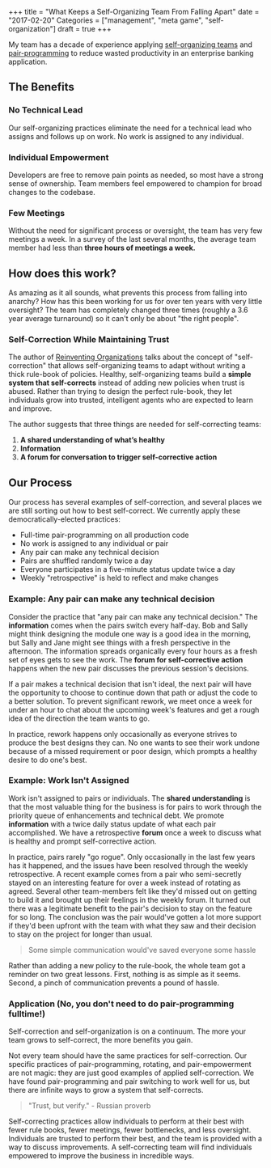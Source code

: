 +++
title = "What Keeps a Self-Organizing Team From Falling Apart"
date = "2017-02-20"
Categories = ["management", "meta game", "self-organization"]
draft = true
+++

My team has a decade of experience applying
[self-organizing teams](/self-organizing-teams/) and
[pair-programming](/pairprogramming/) to reduce wasted productivity in an
enterprise banking application.

## The Benefits

### No Technical Lead

Our self-organizing practices eliminate the need for a technical lead who
assigns and follows up on work. No work is assigned to any individual.

### Individual Empowerment

Developers are free to remove pain points as needed, so most have a strong sense
of ownership. Team members feel empowered to champion for broad changes to the
codebase.

### Few Meetings

Without the need for significant process or oversight, the team has very few
meetings a week. In a survey of the last several months, the average team member
had less than **three hours of meetings a week.**

## How does this work?

As amazing as it all sounds, what prevents this process from falling into
anarchy? How has this been working for us for over ten years with very little
oversight? The team has completely changed three times (roughly a 3.6 year
average turnaround) so it can't only be about "the right people".

### Self-Correction While Maintaining Trust

The author of
[Reinventing Organizations](http://www.reinventingorganizations.com/) talks
about the concept of "self-correction" that allows self-organizing teams to
adapt without writing a thick rule-book of policies. Healthy, self-organizing
teams build a **simple system that self-corrects** instead of adding new
policies when trust is abused. Rather than trying to design the perfect
rule-book, they let individuals grow into trusted, intelligent agents who are
expected to learn and improve.

The author suggests that three things are needed for self-correcting teams:

1. **A shared understanding of what’s healthy**
2. **Information**
3. **A forum for conversation to trigger self-corrective action**

## Our Process

Our process has several examples of self-correction, and several places we are
still sorting out how to best self-correct. We currently apply these
democratically-elected practices:

+ Full-time pair-programming on all production code
+ No work is assigned to any individual or pair
+ Any pair can make any technical decision
+ Pairs are shuffled randomly twice a day
+ Everyone participates in a five-minute status update twice a day
+ Weekly "retrospective" is held to reflect and make changes

### Example: Any pair can make any technical decision

Consider the practice that "any pair can make any technical decision." The
**information** comes when the pairs switch every half-day. Bob and Sally might
think designing the module one way is a good idea in the morning, but Sally and
Jane might see things with a fresh perspective in the afternoon. The information
spreads organically every four hours as a fresh set of eyes gets to see the
work. The **forum for self-corrective action** happens when the new pair
discusses the previous session's decisions.

If a pair makes a technical decision that isn't ideal, the next pair will have
the opportunity to choose to continue down that path or adjust the code to a
better solution. To prevent significant rework, we meet once a week for under an
hour to chat about the upcoming week's features and get a rough idea of the
direction the team wants to go.

In practice, rework happens only occasionally as everyone strives to produce the
best designs they can. No one wants to see their work undone because of a missed
requirement or poor design, which prompts a healthy desire to do one's best.

### Example: Work Isn't Assigned

Work isn't assigned to pairs or individuals. The **shared understanding** is
that the most valuable thing for the business is for pairs to work through the
priority queue of enhancements and technical debt. We promote **information**
with a twice daily status update of what each pair accomplished. We have a
retrospective **forum** once a week to discuss what is healthy and prompt
self-corrective action.

In practice, pairs rarely "go rogue". Only occasionally in the last few years
has it happened, and the issues have been resolved through the weekly
retrospective. A recent example comes from a pair who semi-secretly stayed on an
interesting feature for over a week instead of rotating as agreed. Several other
team-members felt like they'd missed out on getting to build it and brought up
their feelings in the weekly forum. It turned out there was a legitimate benefit
to the pair's decision to stay on the feature for so long. The conclusion was
the pair would've gotten a lot more support if they'd been upfront with the team
with what they saw and their decision to stay on the project for longer than
usual.

> Some simple communication would've saved everyone some hassle

Rather than adding a new policy to the rule-book, the whole team got a reminder
on two great lessons. First, nothing is as simple as it seems. Second, a pinch
of communication prevents a pound of hassle.

### Application (No, you don't need to do pair-programming fulltime!)

Self-correction and self-organization is on a continuum. The more your team
grows to self-correct, the more benefits you gain. 

Not every team should have the same practices for self-correction. Our specific
practices of pair-programming, rotating, and pair-empowerment are not magic:
they are just good examples of applied self-correction. We have found
pair-programming and pair switching to work well for us, but there are infinite
ways to grow a system that self-corrects.

> "Trust, but verify." - Russian proverb

Self-correcting practices allow individuals to perform at their best with fewer
rule books, fewer meetings, fewer bottlenecks, and less oversight. Individuals
are trusted to perform their best, and the team is provided with a way to
discuss improvements. A self-correcting team will find individuals empowered to
improve the business in incredible ways.
